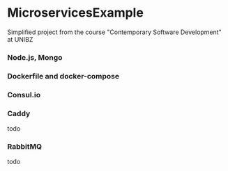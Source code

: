 # MicroservicesExample



Simplified project from the course "Contemporary Software Development" at UNIBZ


### Node.js, Mongo

### Dockerfile and docker-compose

### Consul.io 

### Caddy 
todo

### RabbitMQ
todo